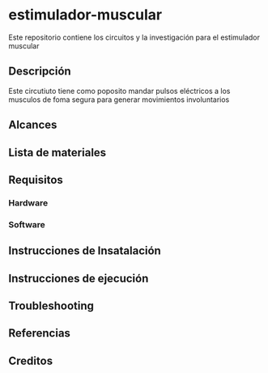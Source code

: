 # estimulador-muscular
Este repositorio contiene los circuitos y la investigación para el estimulador muscular

## Descripción
Este circutiuto tiene como poposito mandar pulsos eléctricos a los musculos de foma segura para generar movimientos involuntarios

## Alcances

## Lista de materiales

## Requisitos

### Hardware

### Software

## Instrucciones de Insatalación

## Instrucciones de ejecución

## Troubleshooting

## Referencias

## Creditos